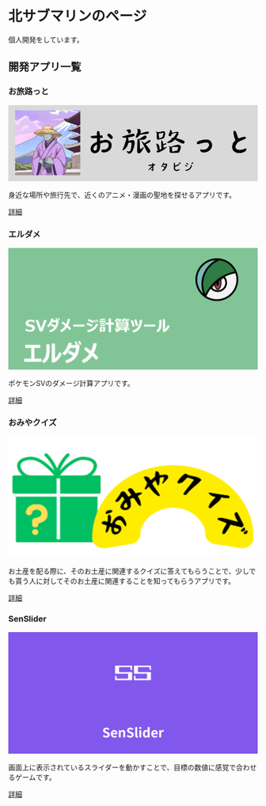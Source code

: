# 北サブマリンのページ

個人開発をしています。

## 開発アプリ一覧

### お旅路っと

![icon](./apps/otavisit/icon.png)

身近な場所や旅行先で、近くのアニメ・漫画の聖地を探せるアプリです。

[詳細](./apps/otavisit/index.md)

### エルダメ

![icon](./apps/erudame/icon.png)

ポケモンSVのダメージ計算アプリです。

[詳細](./apps/erudame/index.md)

### おみやクイズ

![icon](./apps/omiyaquiz/icon.png)

お土産を配る際に、そのお土産に関連するクイズに答えてもらうことで、少しでも貰う人に対してそのお土産に関連することを知ってもらうアプリです。

[詳細](./apps/omiyaquiz/index.md)

### SenSlider

![icon](./apps/senslider/icon.png)

画面上に表示されているスライダーを動かすことで、目標の数値に感覚で合わせるゲームです。

[詳細](./apps/senslider/index.md)
